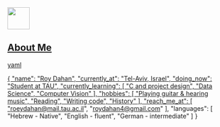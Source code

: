 <a href="https://github.com/Ariel-Berant">
  <img height=50, width=50 src="https://cdn.jsdelivr.net/gh/devicons/devicon@latest/icons/github/github-original.svg" />        

## About Me
yaml

{
  "name": "Roy Dahan",
  "currently_at": "Tel-Aviv, Israel",
  "doing_now": "Student at TAU",
  "currently_learning": [
    "C and project design",
    "Data Science",
    "Computer Vision"
  ],
  "hobbies": [
    "Playing guitar & hearing music",
    "Reading",
    "Writing code",
    "History"
  ],
  "reach_me_at": [
    "roeydahan@mail.tau.ac.il",
    "roydahan4@gmail.com"
  ],
  "languages": [
    "Hebrew - Native",
    "English - fluent",
    "German - intermediate"
  ]
}
